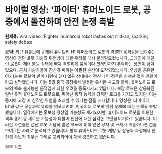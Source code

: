 # 바이럴 영상: '파이터' 휴머노이드 로봇, 공중에서 돌진하며 안전 논쟁 촉발

**원제목:** Viral video: 'Fighter' humanoid robot lashes out mid-air, sparking safety debate

**요약:** 최근 유튜브에 공개된 유니트리 H1 휴머노이드 로봇의 격렬한 움직임을 보여주는 영상이 첨단 로봇 기술의 위험성에 대한 우려를 다시 불러일으켰습니다.  크레인에 매달린 로봇이 제어 불능 상태에 빠져 격렬하게 움직이다 크레인까지 추락하는 장면이 담겨 있으며, 근처 기술자들이 간신히 피하는 아찔한 순간이 포착되었습니다.  영상을 공유한 Cix Liv는 로봇의 발이 지면에 닿지 않은 상태에서 전신 제어 정책을 실행한 것이 원인이라고 설명했습니다.  이는 5월 중국 공장에서 발생한 유사한 사고와 함께, 휴머노이드 로봇의 예측 불가능한 움직임에 대한 우려를 증폭시키고 있습니다.  해당 로봇은 상용화된 일반 목적 휴머노이드 로봇으로,  뛰어난 동작 능력과 강력한 토크를 가지고 있지만, 이는 동시에 고장 시 심각한 위험을 초래할 수 있다는 점을 시사합니다.  영상은  '터미네이터'와 같은 공상과학 영화를 연상시키며,  인공지능 로봇의 안전 문제에 대한 논쟁을 촉발했습니다.  일각에서는 홍보성 영상일 가능성도 제기되지만,  휴머노이드 로봇을 이용한 격투 경기 등 새로운 가능성과 더불어 안전에 대한 심각한 고민을 야기하고 있습니다.  이러한 사건들은 첨단 로봇 기술의 발전 속도에 비해 안전 장치 및 규제가 미흡하다는 점을 보여주는 사례로 분석되고 있습니다.  향후 휴머노이드 로봇 개발 및 상용화 과정에서 안전성 확보가 최우선 과제로 고려되어야 함을 강조하고 있습니다.

[원문 링크](https://interestingengineering.com/culture/humanoid-robot-freaks-out-in-viral-video)
